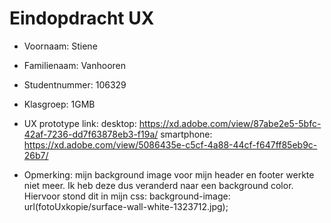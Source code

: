 # Eindopdracht UX

- Voornaam: Stiene
- Familienaam:  Vanhooren
- Studentnummer: 106329
- Klasgroep: 1GMB
- UX prototype link: 
desktop: https://xd.adobe.com/view/87abe2e5-5bfc-42af-7236-dd7f63878eb3-f19a/
smartphone: https://xd.adobe.com/view/5086435e-c5cf-4a88-44cf-f647ff85eb9c-26b7/

- Opmerking: mijn background image voor mijn header en footer werkte niet meer. Ik heb deze dus veranderd naar een background color. Hiervoor stond dit in mijn css: background-image: url(fotoUxkopie/surface-wall-white-1323712.jpg);
